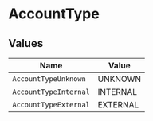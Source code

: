 # AccountType


## Values

| Name                  | Value                 |
| --------------------- | --------------------- |
| `AccountTypeUnknown`  | UNKNOWN               |
| `AccountTypeInternal` | INTERNAL              |
| `AccountTypeExternal` | EXTERNAL              |